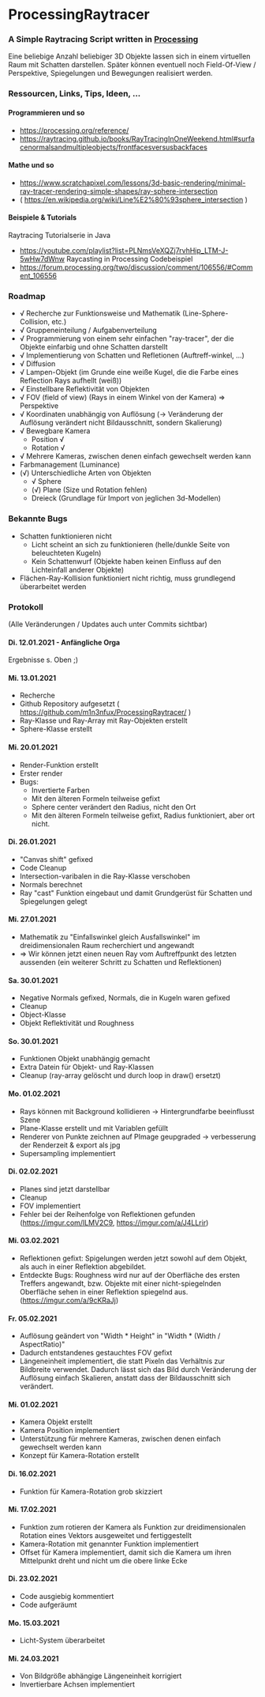 # ProcessingRaytracer
### A Simple Raytracing Script written in [Processing](https://processing.org)

Eine beliebige Anzahl beliebiger 3D Objekte lassen sich in einem virtuellen Raum mit Schatten darstellen.
Später können eventuell noch Field-Of-View / Perspektive, Spiegelungen und Bewegungen realisiert werden.

### Ressourcen, Links, Tips, Ideen, ...
#### Programmieren und so
- https://processing.org/reference/
- https://raytracing.github.io/books/RayTracingInOneWeekend.html#surfacenormalsandmultipleobjects/frontfacesversusbackfaces

#### Mathe und so
- https://www.scratchapixel.com/lessons/3d-basic-rendering/minimal-ray-tracer-rendering-simple-shapes/ray-sphere-intersection
- ( https://en.wikipedia.org/wiki/Line%E2%80%93sphere_intersection )

#### Beispiele & Tutorials
Raytracing Tutorialserie in Java 
- https://youtube.com/playlist?list=PLNmsVeXQZj7rvhHip_LTM-J-5wHw7dWnw 
Raycasting in Processing Codebeispiel
- https://forum.processing.org/two/discussion/comment/106556/#Comment_106556



### Roadmap
- √ Recherche zur Funktionsweise und Mathematik (Line-Sphere-Collision, etc.) 
- √ Gruppeneinteilung / Aufgabenverteilung
- √ Programmierung von einem sehr einfachen "ray-tracer", der die Objekte einfarbig und ohne Schatten darstellt
- √ Implementierung von Schatten und Refletionen (Auftreff-winkel, ...)
- √ Diffusion
- √ Lampen-Objekt (im Grunde eine weiße Kugel, die die Farbe eines Reflection Rays aufhellt (weiß))
- √ Einstellbare Reflektivität von Objekten
- √ FOV (field of view) (Rays in einem Winkel von der Kamera) => Perspektive
- √ Koordinaten unabhängig von Auflösung (-> Veränderung der Auflösung verändert nicht Bildausschnitt, sondern Skalierung)
- √ Bewegbare Kamera 
  - Position √
  - Rotation √
- √ Mehrere Kameras, zwischen denen einfach gewechselt werden kann
- Farbmanagement (Luminance)
- (√) Unterschiedliche Arten von Objekten
  - √ Sphere
  - (√) Plane (Size und Rotation fehlen)
  - Dreieck (Grundlage für Import von jeglichen 3d-Modellen)

### Bekannte Bugs
- Schatten funktionieren nicht
  - Licht scheint an sich zu funktionieren (helle/dunkle Seite von beleuchteten Kugeln)
  - Kein Schattenwurf (Objekte haben keinen Einfluss auf den Lichteinfall anderer Objekte)
- Flächen-Ray-Kollision funktioniert nicht richtig, muss grundlegend überarbeitet werden

### Protokoll
(Alle Veränderungen / Updates auch unter Commits sichtbar)
#### Di. 12.01.2021 - Anfängliche Orga
Ergebnisse s. Oben ;)

#### Mi. 13.01.2021 
- Recherche
- Github Repository aufgesetzt ( https://github.com/m1n3nfux/ProcessingRaytracer/ )
- Ray-Klasse und Ray-Array mit Ray-Objekten erstellt
- Sphere-Klasse erstellt

#### Mi. 20.01.2021
- Render-Funktion erstellt
- Erster render
- Bugs:
  * Invertierte Farben
  * Mit den älteren Formeln teilweise gefixt
  * Sphere center verändert den Radius, nicht den Ort
  * Mit den älteren Formeln teilweise gefixt, Radius funktioniert, aber ort nicht.  

#### Di. 26.01.2021
- "Canvas shift" gefixed
- Code Cleanup
- Intersection-varibalen in die Ray-Klasse verschoben
- Normals berechnet
- Ray "cast" Funktion eingebaut und damit Grundgerüst für Schatten und Spiegelungen gelegt

#### Mi. 27.01.2021
- Mathematik zu "Einfallswinkel gleich Ausfallswinkel" im dreidimensionalen Raum recherchiert und angewandt
- => Wir können jetzt einen neuen Ray vom Auftreffpunkt des letzten aussenden (ein weiterer Schritt zu Schatten und Reflektionen)

#### Sa. 30.01.2021
- Negative Normals gefixed, Normals, die in Kugeln waren gefixed
- Cleanup
- Object-Klasse
- Objekt Reflektivität und Roughness

#### So. 30.01.2021
- Funktionen Objekt unabhängig gemacht
- Extra Datein für Objekt- und Ray-Klassen
- Cleanup (ray-array gelöscht und durch loop in draw() ersetzt)

#### Mo. 01.02.2021
- Rays können mit Background kollidieren -> Hintergrundfarbe beeinflusst Szene
- Plane-Klasse erstellt und mit Variablen gefüllt
- Renderer von Punkte zeichnen auf PImage geupgraded -> verbesserung der Renderzeit & export als jpg
- Supersampling implementiert

#### Di. 02.02.2021
- Planes sind jetzt darstellbar
- Cleanup
- FOV implementiert
- Fehler bei der Reihenfolge von Reflektionen gefunden (https://imgur.com/lLMV2C9, https://imgur.com/a/J4LLrir)

#### Mi. 03.02.2021
- Reflektionen gefixt: Spigelungen werden jetzt sowohl auf dem Objekt, als auch in einer Reflektion abgebildet.
- Entdeckte Bugs: Roughness wird nur auf der Oberfläche des ersten Treffers angewandt, 
  bzw. Objekte mit einer nicht-spiegelnden Oberfläche sehen in einer Reflektion spiegelnd aus. (https://imgur.com/a/9cKRaJj)

#### Fr. 05.02.2021
- Auflösung geändert von "Width * Height" in "Width * (Width / AspectRatio)"
- Dadurch entstandenes gestauchtes FOV gefixt
- Längeneinheit implementiert, die statt Pixeln das Verhältnis zur Bildbreite verwendet. 
  Dadurch lässt sich das Bild durch Veränderung der Auflösung einfach Skalieren, anstatt dass der Bildausschnitt sich verändert.

#### Mi. 01.02.2021
- Kamera Objekt erstellt
- Kamera Position implementiert
- Unterstützung für mehrere Kameras, zwischen denen einfach gewechselt werden kann
- Konzept für Kamera-Rotation erstellt

#### Di. 16.02.2021
- Funktion für Kamera-Rotation grob skizziert

#### Mi. 17.02.2021
- Funktion zum rotieren der Kamera als Funktion zur dreidimensionalen Rotation eines Vektors ausgeweitet und fertiggestellt
- Kamera-Rotation mit genannter Funktion implementiert
- Offset für Kamera implementiert, damit sich die Kamera um ihren Mittelpunkt dreht und nicht um die obere linke Ecke

#### Di. 23.02.2021
- Code ausgiebig kommentiert
- Code aufgeräumt

#### Mo. 15.03.2021
- Licht-System überarbeitet

#### Mi. 24.03.2021
- Von Bildgröße abhängige Längeneinheit korrigiert
- Invertierbare Achsen implementiert
